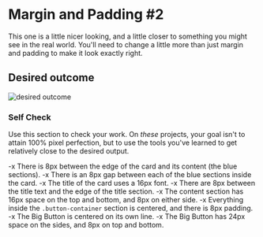 # Margin and Padding #2

This one is a little nicer looking, and a little closer to something you might see in the real world. You'll need to change a little more than just margin and padding to make it look exactly right.

## Desired outcome
![desired outcome](./desired-outcome.png)

### Self Check
Use this section to check your work. On _these_ projects, your goal isn't to attain 100% pixel perfection, but to use the tools you've learned to get relatively close to the desired output.

-x There is 8px between the edge of the card and its content (the blue sections).
-x There is an 8px gap between each of the blue sections inside the card.
-x The title of the card uses a 16px font.
-x There are 8px between the title text and the edge of the title section.
-x The content section has 16px space on the top and bottom, and 8px on either side.
-x Everything inside the `.button-container` section is centered, and there is 8px padding.
-x The Big Button is centered on its own line.
-x The Big Button has 24px space on the sides, and 8px on top and bottom.

